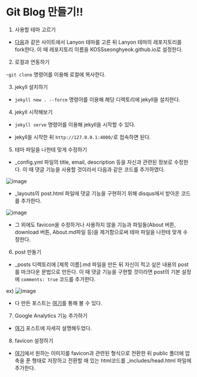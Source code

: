 # Git Blog 만들기!!

1. 사용할 테마 고르기 

- [다음](https://jekyllthemes.io/free)과 같은 사이트에서 Lanyon 테마를 고른 뒤 Lanyon 테마의 레포지토리를 fork한다. 이 때 레포지토리 이름을 KOSSseonghyeok.github.io로 설정한다. 

2. 로컬과 연동하기 

-```git clone```
명령어를 이용해 로컬에 복사한다.

3. jekyll 설치하기

- ```jekyll new . --force```
명령어를 이용해 해당 디렉토리에 jekyll을 설치한다.

4. jekyll 시작해보기

- ```jekyll serve```
명령어를 이용해 jekyll을 시작할 수 있다.

- jekyll을 시작한 뒤 ```http://127.0.0.1:4000/```로 접속하면 된다.

5. 테마 파일을 나한테 맞게 수정하기

- _config.yml 파일의 title, email, description 등을 자신과 관련된 정보로 수정한다. 이 때 댓글 기능을 사용할 것이라서 다음과 같은 코드를 추가하였다.

![image](https://user-images.githubusercontent.com/104906731/204805430-ab8f68aa-e098-4284-a855-40aac5aebbd8.png)

- _layouts의 post.html 파일에 댓글 기능을 구현하기 위해 disqus에서 받아온 코드를 추가한다.

![image](https://user-images.githubusercontent.com/104906731/204806170-b669b168-fc59-484a-b5e5-2bcc48caffc6.png)

- 그 외에도 favicon을 수정하거나 사용하지 않을 기능과 파일들(About 버튼, download 버튼, About.md파일 등)을 제거함으로써 테마 파일을 나한테 맞게 수정한다.

6. post 만들기

- _posts 디렉토리에 [제목 이름].md 파일을 만든 뒤 자신이 적고 싶은 내용의 post를 마크다운 문법으로 만든다. 이 때 댓글 기능을 구현할 것이라면
post의 기본 설정에 ```comments: true``` 코드를 추가한다.

ex) ![image](https://user-images.githubusercontent.com/104906731/204807839-3cbdb58f-d7e1-44e9-a69b-0ae41b009538.png)

- 다 만든 포스트는 [여기](https://kossseonghyeok.github.io/)를 통해 볼 수 있다.

7. Google Analytics 기능 추가하기

- [여기](https://kossseonghyeok.github.io/jekyll/update/2022/11/26/Google-Analytics.html) 포스트에 자세히 설명해두었다.

8. favicon 설정하기

- [여기](https://realfavicongenerator.net/)에서 원하는 이미지를 favicon과 관련된 형식으로 전환한 뒤 public 폴더에 압축을 푼 형태로 저장하고
전환할 때 있는 html코드를 _includes/head.html 파일에 추가한다.


